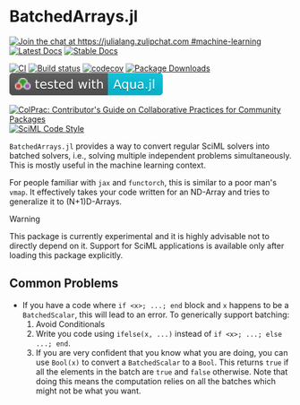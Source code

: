 # BatchedArrays.jl

[![Join the chat at https://julialang.zulipchat.com #machine-learning](https://img.shields.io/static/v1?label=Zulip&message=chat&color=9558b2&labelColor=389826)](https://julialang.zulipchat.com/#narrow/stream/machine-learning)
[![Latest Docs](https://img.shields.io/badge/docs-latest-blue.svg)](http://lux.csail.mit.edu/dev/api/)
[![Stable Docs](https://img.shields.io/badge/docs-stable-blue.svg)](http://lux.csail.mit.edu/stable/api/)

[![CI](https://github.com/LuxDL/BatchedArrays.jl/actions/workflows/CI.yml/badge.svg)](https://github.com/LuxDL/BatchedArrays.jl/actions/workflows/CI.yml)
[![Build status](https://img.shields.io/buildkite/ba1f9622add5978c2d7b194563fd9327113c9c21e5734be20e/main.svg?label=gpu)](https://buildkite.com/julialang/lux-dot-jl)
[![codecov](https://codecov.io/gh/LuxDL/BatchedArrays.jl/branch/main/graph/badge.svg?token=IMqBM1e3hz)](https://codecov.io/gh/LuxDL/BatchedArrays.jl.jl)
[![Package Downloads](https://shields.io/endpoint?url=https://pkgs.genieframework.com/api/v1/badge/BatchedArrays)](https://pkgs.genieframework.com?packages=BatchedArrays)
[![Aqua QA](https://raw.githubusercontent.com/JuliaTesting/Aqua.jl/master/badge.svg)](https://github.com/JuliaTesting/Aqua.jl)

[![ColPrac: Contributor's Guide on Collaborative Practices for Community Packages](https://img.shields.io/badge/ColPrac-Contributor's%20Guide-blueviolet)](https://github.com/SciML/ColPrac)
[![SciML Code Style](https://img.shields.io/static/v1?label=code%20style&message=SciML&color=9558b2&labelColor=389826)](https://github.com/SciML/SciMLStyle)

`BatchedArrays.jl` provides a way to convert regular SciML solvers into batched solvers,
i.e., solving multiple independent problems simultaneously. This is mostly useful in the
machine learning context.

For people familiar with `jax` and `functorch`, this is similar to a poor man's `vmap`. It
effectively takes your code written for an ND-Array and tries to generalize it to
(N+1)D-Arrays.

> [!WARNING]
> This package is currently experimental and it is highly advisable not to directly depend
> on it. Support for SciML applications is available only after loading this package
> explicitly.

## Common Problems

* If you have a code where `if <x>; ...; end` block and `x` happens to be a `BatchedScalar`,
  this will lead to an error. To generically support batching:
  1. Avoid Conditionals
  2. Write you code using `ifelse(x, ...)` instead of `if <x>; ...; else ...; end`.
  3. If you are very confident that you know what you are doing, you can use `Bool(x)` to
     convert a `BatchedScalar` to a `Bool`. This returns `true` if all the elements in the
     batch are `true` and `false` otherwise. Note that doing this means the computation
     relies on all the batches which might not be what you want.
